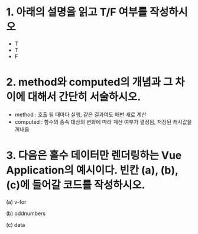 

# 1. 아래의 설명을 읽고 T/F 여부를 작성하시오

* T
* T
* F



# 2. method와 computed의 개념과 그 차이에 대해서 간단히 서술하시오.

* method : 호출 될 때마다 실행, 같은 결과여도 매번 새로 계산
* computed : 함수의 종속 대상의 변화에 따라 계산 여부가 결정됨, 저장된 캐시값을 꺼내옴




# 3. 다음은 홀수 데이터만 렌더링하는 Vue Application의 예시이다. 빈칸 (a), (b), (c)에 들어갈 코드를 작성하시오.

(a) v-for

(b) oddnumbers

(c) data
